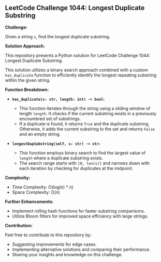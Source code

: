 ## LeetCode Challenge 1044: Longest Duplicate Substring

**Challenge:**

Given a string `s`, find the longest duplicate substring.

**Solution Approach:**

This repository presents a Python solution for LeetCode Challenge 1044: Longest Duplicate Substring.

This solution utilizes a binary search approach combined with a custom `has_duplicate` function to efficiently identify the longest repeating substring within the given string.

**Function Breakdown:**

- **`has_duplicate(s: str, length: int) -> bool`:**

  - This function iterates through the string using a sliding window of length `length`. It checks if the current substring exists in a previously encountered set of substrings.
  - If a duplicate is found, it returns `True` and the duplicate substring. Otherwise, it adds the current substring to the set and returns `False` and an empty string.

- **`longestDupSubstring(self, s: str) -> str`:**

  - This function employs binary search to find the largest value of `length` where a duplicate substring exists.
  - The search range starts with `[0, len(s)]` and narrows down with each iteration by checking for duplicates at the midpoint.

**Complexity:**

- Time Complexity: O(log(n) \* n)
- Space Complexity: O(n)

**Further Enhancements:**

- Implement rolling hash functions for faster substring comparisons.
- Utilize Bloom filters for improved space efficiency with large strings.

**Contribution:**

Feel free to contribute to this repository by:

- Suggesting improvements for edge cases.
- Implementing alternative solutions and comparing their performance.
- Sharing your insights and knowledge on this challenge.
